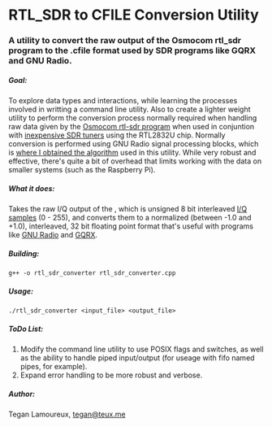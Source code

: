 # RTL_SDR to CFILE Conversion Utility

### A utility to convert the raw output of the Osmocom rtl_sdr program to the .cfile format used by SDR programs like GQRX and GNU Radio.

##### Goal:
To explore data types and interactions, while learning the processes involved in writting a command line utility. Also to create a lighter weight utility to perform the conversion process normally required when handling raw data given by the [Osmocom rtl-sdr program](http://sdr.osmocom.org/trac/wiki/rtl-sdr) when used in conjuntion with [inexpensive SDR tuners](http://www.rtl-sdr.com/) using the RTL2832U chip. Normally conversion is performed using GNU Radio signal processing blocks, which is [where I obtained the algorithm](http://sdr.osmocom.org/trac/wiki/rtl-sdr#Usingthedata) used in this utility. While very robust and effective, there's quite a bit of overhead that limits working with the data on smaller systems (such as the Raspberry Pi).

##### What it does:
Takes the raw I/Q output of the , which is unsigned 8 bit interleaved [I/Q samples](https://en.wikipedia.org/wiki/In-phase_and_quadrature_components) (0 - 255), and converts them to a normalized (between -1.0 and +1.0), interleaved, 32 bit floating point format that's useful with programs like [GNU Radio](http://gnuradio.org/) and [GQRX](http://gqrx.dk/).

##### Building:
`g++ -o rtl_sdr_converter rtl_sdr_converter.cpp`

##### Usage:
`./rtl_sdr_converter <input_file> <output_file>`

##### ToDo List:
1. Modify the command line utility to use POSIX flags and switches, as well as the ability to handle piped input/output (for useage with fifo named pipes, for example).
2. Expand error handling to be more robust and verbose.

##### Author:
Tegan Lamoureux, tegan@teux.me
